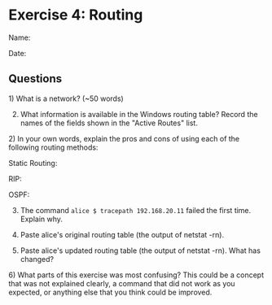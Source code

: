 Exercise 4: Routing
==========================

Name:

Date:

Questions
-----------------

1\) What is a network? (~50 words)

2. What information is available in the Windows routing table? Record the names of the fields shown in the "Active Routes" list.


2\) In your own words, explain the pros and cons of using each of the following routing methods:

Static Routing:

RIP: 

OSPF:
 
3) The command `alice $ tracepath 192.168.20.11` failed the first time. Explain why.

4) Paste alice's original routing table (the output of netstat -rn).

5) Paste alice's updated routing table (the output of netstat -rn). What has changed?

6\) What parts of this exercise was most confusing? This could be a concept that was not explained clearly, a command that did not work as you expected, or anything else that you think could be improved.
